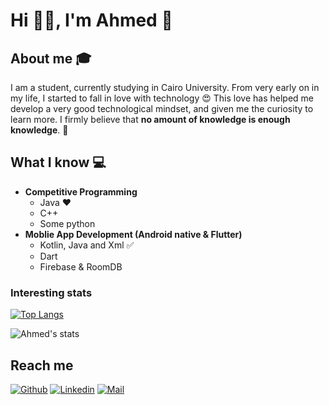 # Hi 👋🏽, I'm Ahmed 👋


## About me :mortar_board:
I am a student, currently studying in Cairo University. From very early on in my life, I started to fall in love with technology 😍 This love has helped me develop a very good technological mindset, and given me the curiosity to learn more. I firmly believe that **no amount of knowledge is enough knowledge**. 🧠

## What I know :computer:
- **Competitive Programming**
	- Java ❤️
	- C++
	- Some python
- **Moblie App Development (Android native & Flutter)**
	- Kotlin, Java and Xml :white_check_mark:
	- Dart
	- Firebase & RoomDB 

### Interesting stats

[![Top Langs](https://github-readme-stats.vercel.app/api/top-langs/?username=Ahmed-Hussien90&layout=compact&theme=radical)](https://github.com/Ahmed-Hussien90/github-readme-stats)

![Ahmed's stats](https://github-readme-stats.vercel.app/api?username=Ahmed-Hussien90&&show_icons=true&theme=radical&title_color=ffffff&icon_color=bb2acf&text_color=daf7dc&bg_color=151515)


## Reach me 
[![Github](https://img.shields.io/github/followers/sarthakbh321?label=Follow&style=social)](https://github.com/Ahmed-hussien90)
[![Linkedin](https://img.shields.io/badge/-Ahmed%20Hussien-blue?style=flat-square&logo=linkedin&logoColor=white&link=https://www.linkedin.com/in/ahmed-hussien1/)](https://www.linkedin.com/in/ahmed-hussien1/)
[![Mail](https://img.shields.io/badge/-Ahmed.hs9090@gmail.com-gray?style=flat-square&logo=gmail&logoColor=red&link=https://www.linkedin.com/in/ahmed-hussien1/)](mailto:Ahmed.hs9090@gmail.com)

